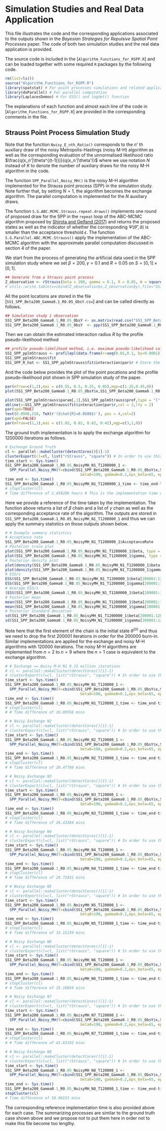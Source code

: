 # Simulation Studies and Real Data Application
This file illustrates the code and the corresponding applications associated to the outputs shown in the *Bayesian Strategies for Repulsive Spatial Point Processes* paper.
The code of both two simulation studies and the real data application is provided.

The source code is included in the [`Algorithm_Functions_for_RSPP.R`] and can be loaded together with some required `R` packages by the following code.

``` r
rm(list=ls())
source("Algorithm_Functions_for_RSPP.R")
library(spatstat) # For point processes simulations and related application
library(doParallel) # For parallel computation
library(LaplacesDemon) # For ESS() and logdet() function
```

The explanations of each function and almost each line of the code in [`Algorithm_Functions_for_RSPP.R`] are provided in the corresponding comments in the file.

## Strauss Point Process Simulation Study

Note that the function `Noisy_E_nth_Ratio()` corresponds to the $n$' th auxiliary draw of the noisy Metropolis-Hastings (noisy M-H) algorithm as well as the corresponding evaluation of the unnormalised likelihood ratio $\frac{q(x_n'|\theta^{(t-1)})}{q(x_n'|\theta')}$ where we use notation $N$ instead of $K$ to denote the number of auxiliary draws for the noisy M-H algorithm in the code.

The function `SPP_Parallel_Noisy_MH()` is the noisy M-H algorithm implemented for the Strauss point process (SPP) in the simulation study.
Note further that, by setting $N=1$, the algorithm becomes the exchange algorithm.
The parallel computation is implemented for the $N$ auxiliary draws.

The function `S.G.ABC.MCMC.Strauss.repeat.draws()` implements one round of proposed draw for the SPP in the `repeat` loop of the ABC-MCMC algorithm proposed by [Shirota and Gelfand (2017)](https://doi.org/10.1080/10618600.2017.1299627) and returns the proposed states as well as the indicator of whether the corresponding $\Psi(\hat{\theta}',\hat{a})$ is smaller than the acceptance threshold $\epsilon$.
The function `S.G.Parallel.ABC.MCMC.Strauss()` apply the implementation of the ABC-MCMC algorithm with the approximate parallel computation discussed in section $4$ of the paper.

We start from the process of generating the artificial data used in the SPP simulation study where we set $\beta = 200, \gamma = 0.1$ and $R = 0.05$ on $S = [0,1]\times[0,1]$.

``` r
## Generate from a Strauss point process
Z_observation <- rStrauss(beta = 200, gamma = 0.1, R = 0.05, W = square(1))
# utils::write.table(x=cbind(Z_observation$x,Z_observation$y),file="SS1_SPP_Beta200_Gamma0.1_R0.05_ObsY.csv", sep="," , row.names = FALSE, col.names=FALSE)
```

All the point locations are stored in the file [`SS1_SPP_Beta200_Gamma0.1_R0.05_ObsY.csv`] and can be called directly as follows.

``` r
## Simulation study 1 observation
SS1_SPP_Beta200_Gamma0.1_R0.05_ObsY <- as.matrix(read.csv("SS1_SPP_Beta200_Gamma0.1_R0.05_ObsY.csv",header=FALSE))
SS1_SPP_Beta200_Gamma0.1_R0.05_ObsY  <- ppp(SS1_SPP_Beta200_Gamma0.1_R0.05_ObsY[,1],SS1_SPP_Beta200_Gamma0.1_R0.05_ObsY[,2]) # transform to point pattern class
```

Then we can obtain the estimated interaction radius $R$ by the profile pseudo-likelihood method

``` r
## profile pseudo-likelihood method, i.e. maximum pseudo-likelihood calculated at r
SS1_SPP_pplmStrauss <- profilepl(data.frame(r=seq(0.01,0.1, by=0.0001)), Strauss, SS1_SPP_Beta200_Gamma0.1_R0.05_ObsY)
SS1_SPP_pplmStrauss$fit
SS1_SPP_R_hat <- SS1_SPP_pplmStrauss$fit$interaction$par$r # Store the estimated R
```

And the code below provides the plot of the point pocations and the profile pseudo-likelihood plot shown in SPP simulation study of the paper.

``` r
par(mfrow=c(1,2),mai = c(0.55, 0.5, 0.25, 0.05),mgp=c(1.25,0.45,0))
plot(SS1_SPP_Beta200_Gamma0.1_R0.05_ObsY$x,SS1_SPP_Beta200_Gamma0.1_R0.05_ObsY$y,xlab = "",ylab = "",main="",cex.lab = 0.8)

plot(SS1_SPP_pplmStrauss$param[,1],SS1_SPP_pplmStrauss$prof,type = "l",xlab = "R",ylab = "log PL",cex.main=1,cex.lab = 1)
abline(v=SS1_SPP_pplmStrauss$fit$interaction$par$r,col = 2,lty = 2)
par(xpd=TRUE)
text(0.0508,210, TeX(r'($\hat{R}=0.0508$)'), pos = 4,col=2)
par(xpd=FALSE)
par(mfrow=c(1,1),mai = c(1.02, 0.82, 0.82, 0.42),mgp=c(3,1,0))
```

The ground truth implementation is to apply the exchange algorithm for $1200000$ iterations as follows.

``` r
# Exchange Ground Truth
cl <- parallel::makeCluster(detectCores()[1]-1)
clusterExport(cl=cl, list("rStrauss", "square")) # In order to use this function for parallel running
time_start <- Sys.time()
SS1_SPP_Beta200_Gamma0.1_R0.05_NoisyMH_N1_T1200000_1 <-
  SPP_Parallel_Noisy_MH(Y=cbind(SS1_SPP_Beta200_Gamma0.1_R0.05_ObsY$x,SS1_SPP_Beta200_Gamma0.1_R0.05_ObsY$y),
                                  beta0=190, gamma0=0.2,eps_beta=65, eps_gamma=0.16, R=SS1_SPP_R_hat, N=1, T=1200000)
time_end <- Sys.time()
SS1_SPP_Beta200_Gamma0.1_R0.05_NoisyMH_N1_T1200000_1_time <- time_end-time_start
# stopCluster(cl)
# Time difference of 2.459206 hours # This is the implementation time we show on the paper
```

Here we provide a reference of the time taken by the implementation.
The function above returns a list of $\beta$ chain and a list of $\gamma$ chain as well as the corresponding acceptance rate of the algorithm.
The outputs are stored in `SS1_SPP_Beta200_Gamma0.1_R0.05_NoisyMH_N1_T1200000_1` and thus we can apply the summary statistics on those outputs shown below.

``` r
# # Example summary statistics
# Acceptance rate
SS1_SPP_Beta200_Gamma0.1_R0.05_NoisyMH_N1_T1200000_1$AcceptanceRate
# Posterior trace plot
plot(SS1_SPP_Beta200_Gamma0.1_R0.05_NoisyMH_N1_T1200000_1$beta, type = "l")
plot(SS1_SPP_Beta200_Gamma0.1_R0.05_NoisyMH_N1_T1200000_1$gamma, type = "l")
# Posterior density plot
plot(density(SS1_SPP_Beta200_Gamma0.1_R0.05_NoisyMH_N1_T1200000_1$beta[200001:1200001]))
plot(density(SS1_SPP_Beta200_Gamma0.1_R0.05_NoisyMH_N1_T1200000_1$gamma[200001:1200001]))
# ESS/s
ESS(SS1_SPP_Beta200_Gamma0.1_R0.05_NoisyMH_N1_T1200000_1$beta[200001:1200001])/(SS1_SPP_Beta200_Gamma0.1_R0.05_NoisyMH_N1_T1200000_1_time[[1]]*3600)
ESS(SS1_SPP_Beta200_Gamma0.1_R0.05_NoisyMH_N1_T1200000_1$gamma[200001:1200001])/(SS1_SPP_Beta200_Gamma0.1_R0.05_NoisyMH_N1_T1200000_1_time[[1]]*3600)
# Average ESS/s
(ESS(SS1_SPP_Beta200_Gamma0.1_R0.05_NoisyMH_N1_T1200000_1$beta[200001:1200001])+ESS(SS1_SPP_Beta200_Gamma0.1_R0.05_NoisyMH_N1_T1200000_1$gamma[200001:1200001]))/(2*SS1_SPP_Beta200_Gamma0.1_R0.05_NoisyMH_N1_T1200000_1_time[[1]]*3600)
# Posterior mean
mean(SS1_SPP_Beta200_Gamma0.1_R0.05_NoisyMH_N1_T1200000_1$beta[200001:1200001])
mean(SS1_SPP_Beta200_Gamma0.1_R0.05_NoisyMH_N1_T1200000_1$gamma[200001:1200001])
# Posterior standard deviation
sd(SS1_SPP_Beta200_Gamma0.1_R0.05_NoisyMH_N1_T1200000_1$beta[200001:1200001])
sd(SS1_SPP_Beta200_Gamma0.1_R0.05_NoisyMH_N1_T1200000_1$gamma[200001:1200001])
```

Note here that the first element of the chain is the initial state $\theta^{(0)}$ and thus we need to drop the first $200001$ iterations in order for the $200000$ burn-in.
Similar implementations are applied for the exchange and noisy M-H algorithms with $120000$ iterations.
The noisy M-H algorithms are implemented from $n=2$ to $n=9$ where the $n=1$ case is equivalent to the exchange algorithm.

``` r
# # Exchange == Noisy M-H N1 0.12 million iterations
# cl <- parallel::makeCluster(detectCores()[1]-1)
# clusterExport(cl=cl, list("rStrauss", "square")) # In order to use this function for parallel running
time_start <- Sys.time()
SS1_SPP_Beta200_Gamma0.1_R0.05_NoisyMH_N1_T120000_1 <-
  SPP_Parallel_Noisy_MH(Y=cbind(SS1_SPP_Beta200_Gamma0.1_R0.05_ObsY$x,SS1_SPP_Beta200_Gamma0.1_R0.05_ObsY$y),
                                  beta0=190, gamma0=0.2,eps_beta=65, eps_gamma=0.16, R=SS1_SPP_R_hat, N=1, T=120000)
time_end <- Sys.time()
SS1_SPP_Beta200_Gamma0.1_R0.05_NoisyMH_N1_T120000_1_time <- time_end-time_start
# stopCluster(cl)
# # Time difference of 16.09556 mins

# # Noisy Exchange N2
# cl <- parallel::makeCluster(detectCores()[1]-1)
# clusterExport(cl=cl, list("rStrauss", "square")) # In order to use this function for parallel running
time_start <- Sys.time()
SS1_SPP_Beta200_Gamma0.1_R0.05_NoisyMH_N2_T120000_1 <-
  SPP_Parallel_Noisy_MH(Y=cbind(SS1_SPP_Beta200_Gamma0.1_R0.05_ObsY$x,SS1_SPP_Beta200_Gamma0.1_R0.05_ObsY$y),
                                  beta0=190, gamma0=0.2,eps_beta=65, eps_gamma=0.16, R=SS1_SPP_R_hat, N=2, T=120000)
time_end <- Sys.time()
SS1_SPP_Beta200_Gamma0.1_R0.05_NoisyMH_N2_T120000_1_time <- time_end-time_start
# stopCluster(cl)
# # Time difference of 20.47789 mins

# # Noisy Exchange N3
# cl <- parallel::makeCluster(detectCores()[1]-1)
# clusterExport(cl=cl, list("rStrauss", "square")) # In order to use this function for parallel running
time_start <- Sys.time()
SS1_SPP_Beta200_Gamma0.1_R0.05_NoisyMH_N3_T120000_1 <-
  SPP_Parallel_Noisy_MH(Y=cbind(SS1_SPP_Beta200_Gamma0.1_R0.05_ObsY$x,SS1_SPP_Beta200_Gamma0.1_R0.05_ObsY$y),
                                  beta0=190, gamma0=0.2,eps_beta=65, eps_gamma=0.16, R=SS1_SPP_R_hat, N=3, T=120000)
time_end <- Sys.time()
SS1_SPP_Beta200_Gamma0.1_R0.05_NoisyMH_N3_T120000_1_time <- time_end-time_start
# stopCluster(cl)
# # Time difference of 26.43284 mins

# # Noisy Exchange N4
# cl <- parallel::makeCluster(detectCores()[1]-1)
# clusterExport(cl=cl, list("rStrauss", "square")) # In order to use this function for parallel running
time_start <- Sys.time()
SS1_SPP_Beta200_Gamma0.1_R0.05_NoisyMH_N4_T120000_1 <-
  SPP_Parallel_Noisy_MH(Y=cbind(SS1_SPP_Beta200_Gamma0.1_R0.05_ObsY$x,SS1_SPP_Beta200_Gamma0.1_R0.05_ObsY$y),
                                  beta0=190, gamma0=0.2,eps_beta=65, eps_gamma=0.16, R=SS1_SPP_R_hat, N=4, T=120000)
time_end <- Sys.time()
SS1_SPP_Beta200_Gamma0.1_R0.05_NoisyMH_N4_T120000_1_time <- time_end-time_start
# stopCluster(cl)
# # Time difference of 29.71931 mins

# # Noisy Exchange N5
# cl <- parallel::makeCluster(detectCores()[1]-1)
# clusterExport(cl=cl, list("rStrauss", "square")) # In order to use this function for parallel running
time_start <- Sys.time()
SS1_SPP_Beta200_Gamma0.1_R0.05_NoisyMH_N5_T120000_1 <-
  SPP_Parallel_Noisy_MH(Y=cbind(SS1_SPP_Beta200_Gamma0.1_R0.05_ObsY$x,SS1_SPP_Beta200_Gamma0.1_R0.05_ObsY$y),
                                  beta0=190, gamma0=0.2,eps_beta=65, eps_gamma=0.16, R=SS1_SPP_R_hat, N=5, T=120000)
time_end <- Sys.time()
SS1_SPP_Beta200_Gamma0.1_R0.05_NoisyMH_N5_T120000_1_time <- time_end-time_start
# stopCluster(cl)
# # Time difference of 33.15239 mins

# # Noisy Exchange N6
# cl <- parallel::makeCluster(detectCores()[1]-1)
# clusterExport(cl=cl, list("rStrauss", "square")) # In order to use this function for parallel running
time_start <- Sys.time()
SS1_SPP_Beta200_Gamma0.1_R0.05_NoisyMH_N6_T120000_1 <-
  SPP_Parallel_Noisy_MH(Y=cbind(SS1_SPP_Beta200_Gamma0.1_R0.05_ObsY$x,SS1_SPP_Beta200_Gamma0.1_R0.05_ObsY$y),
                                  beta0=190, gamma0=0.2,eps_beta=65, eps_gamma=0.16, R=SS1_SPP_R_hat, N=6, T=120000)
time_end <- Sys.time()
SS1_SPP_Beta200_Gamma0.1_R0.05_NoisyMH_N6_T120000_1_time <- time_end-time_start
# stopCluster(cl)
# # Time difference of 35.10859 mins

# # Noisy Exchange N7
# cl <- parallel::makeCluster(detectCores()[1]-1)
# clusterExport(cl=cl, list("rStrauss", "square")) # In order to use this function for parallel running
time_start <- Sys.time()
SS1_SPP_Beta200_Gamma0.1_R0.05_NoisyMH_N7_T120000_1 <-
  SPP_Parallel_Noisy_MH(Y=cbind(SS1_SPP_Beta200_Gamma0.1_R0.05_ObsY$x,SS1_SPP_Beta200_Gamma0.1_R0.05_ObsY$y),
                                  beta0=190, gamma0=0.2,eps_beta=65, eps_gamma=0.16, R=SS1_SPP_R_hat, N=7, T=120000)
time_end <- Sys.time()
SS1_SPP_Beta200_Gamma0.1_R0.05_NoisyMH_N7_T120000_1_time <- time_end-time_start
# stopCluster(cl)
# # Time difference of 41.63192 mins

# # Noisy Exchange N8
# cl <- parallel::makeCluster(detectCores()[1]-1)
# clusterExport(cl=cl, list("rStrauss", "square")) # In order to use this function for parallel running
time_start <- Sys.time()
SS1_SPP_Beta200_Gamma0.1_R0.05_NoisyMH_N8_T120000_1 <-
  SPP_Parallel_Noisy_MH(Y=cbind(SS1_SPP_Beta200_Gamma0.1_R0.05_ObsY$x,SS1_SPP_Beta200_Gamma0.1_R0.05_ObsY$y),
                                  beta0=190, gamma0=0.2,eps_beta=65, eps_gamma=0.16, R=SS1_SPP_R_hat, N=8, T=120000)
time_end <- Sys.time()
SS1_SPP_Beta200_Gamma0.1_R0.05_NoisyMH_N8_T120000_1_time <- time_end-time_start
stopCluster(cl)
# Time difference of 58.90153 mins
```

The corresponding reference implementation time is also provided above for each case.
The summarizing processes are similar to the ground truth case shown above and we propose not to put them here in order not to make this file become too lengthy.




